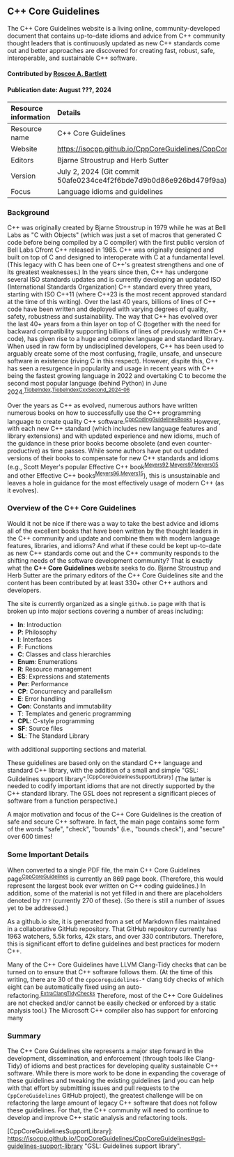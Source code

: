 ## C++ Core Guidelines

<!-- deck text start -->
The C++ Core Guidelines website is a living online, community-developed document that contains up-to-date idioms and advice from C++ community thought leaders that is continuously updated as new C++ standards come out and better approaches are discovered for creating fast, robust, safe, interoperable, and sustainable C++ software.
<!-- deck text end -->

#### Contributed by [Roscoe A. Bartlett](https://github.com/bartlettroscoe "Roscoe A. Bartlett")
#### Publication date: August ???, 2024

Resource information | Details
:--- | :---
Resource name | C++ Core Guidelines
Website | https://isocpp.github.io/CppCoreGuidelines/CppCoreGuidelines
Editors | Bjarne Stroustrup and Herb Sutter
Version | July 2, 2024 (Git commit 50afe0234ce4f2f6bde7d9b0d86e926bd479f9aa)
Focus | Language idioms and guidelines


### Background

C++ was originally created by Bjarne Stroustrup in 1979 while he was at Bell Labs as "C with Objects" (which was just a set of macros that generated C code before being compiled by a C compiler) with the first public version of Bell Labs Cfront C++ released in 1985.
C++ was originally designed and built on top of C and designed to interoperate with C at a fundamental level.
(This legacy with C has been one of C++'s greatest strengthens and one of its greatest weaknesses.)
In the years since then, C++ has undergone several ISO standards updates and is currently developing an updated ISO (International Standards Organization) C++ standard every three years, starting with ISO C++11 (where C++23 is the most recent approved standard at the time of this writing).
Over the last 40 years, billions of lines of C++ code have been written and deployed with varying degrees of quality, safety, robustness and sustainability.
The way that C++ has evolved over the last 40+ years from a thin layer on top of C (together with the need for backward compatibility supporting billions of lines of previously written C++ code), has given rise to a huge and complex language and standard library.
When used in raw form by undisciplined developers, C++ has been used to arguably create some of the most confusing, fragile, unsafe, and unsecure software in existence (riving C in this respect).
However, dispite this, C++ has seen a resurgence in popularity and usage in recent years with C++ being the fastest growing language in 2022 and overtaking C to become the second most popular language (behind Python) in June 2024.<sup>[TiobeIndex],[TiobeIndexCxxSecond_2024-06]</sup>

Over the years as C++ as evolved, numerous authors have written numerous books on how to successfully use the C++ programming language to create quality C++ software.<sup>[CppCodingGuidelinesBooks]</sup>
However, with each new C++ standard (which includes new language features and library extensions) and with updated experience and new idioms, much of the guidance in these prior books become obsolete (and even counter-productive) as time passes.
While some authors have put out updated versions of their books to compensate for new C++ standards and idioms (e.g., Scott Meyer's popular Effective C++ book<sup>[Meyers92],[Meyers97],[Meyers05]</sup> and other Effective C++ books<sup>[Meyers96],[Meyers15]</sup>), this is unsustainable and leaves a hole in guidance for the most effectively usage of modern C++ (as it evolves).


### Overview of the C++ Core Guidelines

Would it not be nice if there was a way to take the best advice and idioms all of the excellent books that have been written by the thought leaders in the C++ community and update and combine them with modern language features, libraries, and idioms?
And what if these could be kept up-to-date as new C++ standards come out and the C++ community responds to the shifting needs of the software development community?
That is exactly what the **C++ Core Guidelines** website seeks to do.
Bjarne Stroustrup and Herb Sutter are the primary editors of the C++ Core Guidelines site and the content has been contributed by at least 330+ other C++ authors and developers.

The site is currently organized as a single `github.io` page with that is broken up into major sections covering a number of areas including:

* **In**: Introduction
* **P**: Philosophy
* **I**: Interfaces
* **F**: Functions
* **C**: Classes and class hierarchies
* **Enum**: Enumerations
* **R**: Resource management
* **ES**: Expressions and statements
* **Per**: Performance
* **CP**: Concurrency and parallelism
* **E**: Error handling
* **Con**: Constants and immutability
* **T**: Templates and generic programming
* **CPL**: C-style programming
* **SF**: Source files
* **SL**: The Standard Library

with additional supporting sections and material.

These guidelines are based only on the standard C++ language and standard C++ library, with the addition of a small and simple "GSL: Guildelines support library".<sup>[CppCoreGuidelinesSupportLibrary]</sup>
(The latter is needed to codify important idioms that are not directly supported by the C++ standard library.
The GSL does not represent a significant pieces of software from a function perspective.)

A major motivation and focus of the C++ Core Guidelines is the creation of safe and secure C++ software.
In fact, the main page contains some form of the words "safe", "check", "bounds" (i.e., "bounds check"), and "secure" over 600 times!

<!--- safe=182, safety=75, safely=15, unsafe=10, check=199, checked=47, unchecked=5, bounds=65, secure=1, security =16, --->


### Some Important Details

When converted to a single PDF file, the main C++ Core Guidelines page<sup>[CppCoreGuidelines]</sup> is currently an 869 page book.
(Therefore, this would represent the largest book ever written on C++ coding guidelines.)
In addition, some of the material is not yet filled in and there are placeholders denoted by `???` (currently 270 of these).
(So there is still a number of issues yet to be addressed.)

As a github.io site, it is generated from a set of Markdown files maintained in a collaborative GitHub repository.
That GitHub repository currently has 1963 watchers, 5.5k forks, 42k stars, and over 330 contributors.
Therefore, this is significant effort to define guidelines and best practices for modern C++.

Many of the C++ Core Guidelines have LLVM Clang-Tidy checks that can be turned on to ensure that C++ software follows them.
(At the time of this writing, there are 30 of the `cppcoreguidelines-*` clang tidy checks of which eight can be automatically fixed using an auto-refactoring.<sup>[ExtraClangTidyChecks]</sup>
Therefore, most of the C++ Core Guidelines are not checked and/or cannot be easily checked or enforced by a static analysis tool.)
The Microsoft C++ compiler also has support for enforcing many


### Summary

The C++ Core Guidelines site represents a major step forward in the development, dissemination, and enforcement (through tools like Clang-Tidy) of idioms and best practices for developing quality sustainable C++ software.
While there is more work to be done in expanding the coverage of these guidelines and tweaking the existing guidelines (and you can help with that effort by submitting issues and pull requests to the `CppCoreGuidelines` GitHub project), the greatest challenge will be on refactoring the large amount of legacy C++ software that does not follow these guidelines.
For that, the C++ community will need to continue to develop and improve C++ static analysis and refactoring tools.


<!---
Publish: yes
Topics: ???
Pinned: no
RSS update: ???
--->

<!--- ToDo:

* Run wikize-refs.py and fix any problems ...

* Edit using grammarly.com ...

--->



<!--- References --->

[CppCoreGuidelines]: https://isocpp.github.io/CppCoreGuidelines/CppCoreGuidelines "C++ Core Guildelines: github.io site"

[CppCodingGuidelinesBooks]: https://isocpp.github.io/CppCoreGuidelines/CppCoreGuidelines#rfbooks-books-with-coding-guidelines "C++ Coding Guidelines Books"

[CppCoreGuidelinesSupportLibrary]: https://isocpp.github.io/CppCoreGuidelines/CppCoreGuidelines#gsl-guidelines-support-library "GSL: Guidelines support library".

[Meyers92]: https://www.amazon.com/Effective-Specific-Improve-Programs-Designs/dp/0201563649 "Effective C++, First Edition {Scott Meyers. Addison-Wesley 1992}"

[Meyers96]: https://www.amazon.com/More-Effective-Improve-Programs-Designs/dp/020163371X "More Effective C++ {Scott Meyers. Addison-Wesley, 1996}"

[Meyers97]: https://www.amazon.com/Effective-Specific-Addison-Wesley-Professional-Computing/dp/0201924889 "Effective C++, Second Edition {Scott Meyers. Addison-Wesley, 1997}"

[Meyers05]: https://www.amazon.com/Effective-Specific-Improve-Programs-Designs/dp/0321334876 "Effective C++, Third Edition {Scott Meyers. Addison-Wesley, 2005}"

[Meyers15]: https://www.amazon.com/Effective-Modern-Specific-Ways-Improve/dp/1491903996 "Effective Modern C++ {Scott Meyers. O'Reilly. 2015}"

[TiobeIndexCxxSecond_2024-06]: https://www.techrepublic.com/article/tiobe-index-june-2024 "TIOBE Programming Language Index News (June 2024): C++ Rises to Second Place {Megan Crouse, TechRepublic, June 11, 2024}"

[TiobeIndex]: https://www.tiobe.com/tiobe-index/ "Tiobe Programming Language Index"

[ExtraClangTidyChecks]: https://clang.llvm.org/extra/clang-tidy/checks/list.html "Extra Clang Tidy Checks"
